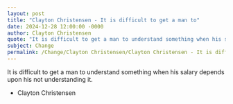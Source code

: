 ```yaml
---
layout: post
title: "Clayton Christensen - It is difficult to get a man to"
date: 2024-12-28 12:00:00 -0000
author: Clayton Christensen
quote: "It is difficult to get a man to understand something when his salary depends upon his not understanding it."
subject: Change
permalink: /Change/Clayton Christensen/Clayton Christensen - It is difficult to get a man to
---
```


It is difficult to get a man to understand something when his salary depends upon his not understanding it.

- Clayton Christensen
